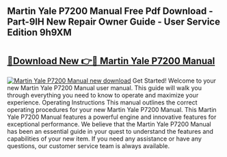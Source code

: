 ## Martin Yale P7200 Manual Free Pdf Download - Part-9lH New Repair Owner Guide - User Service Edition 9h9XM

# <h2><a href="http://cf18675.oget.top/?id=Martin+Yale+P7200+Manual">🔗Download New 👉🔴 Martin Yale P7200 Manual</a></h2>

[![Martin Yale P7200 Manual new download](https://i.imgur.com/5g1atiW.png)](http://cf18675.oget.top/?id=Martin+Yale+P7200+Manual)
Get Started! Welcome to your new Martin Yale P7200 Manual user manual. This guide will walk you through everything you need to know to operate and maximize your experience. Operating Instructions This manual outlines the correct operating procedures for your new Martin Yale P7200 Manual. This Martin Yale P7200 Manual features a powerful engine and innovative features for exceptional performance. We believe that the Martin Yale P7200 Manual has been an essential guide in your quest to understand the features and capabilities of your new item. If you need any assistance or have any questions, our customer service team is always available.
